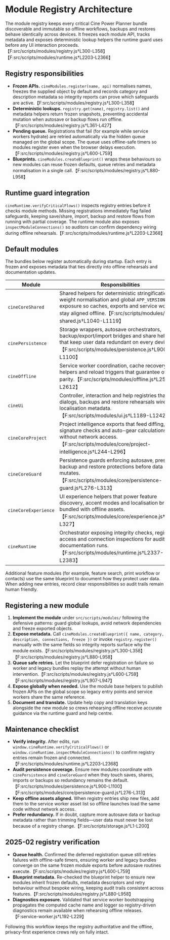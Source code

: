 # Module Registry Architecture

The module registry keeps every critical Cine Power Planner bundle discoverable and
immutable so offline workflows, backups and restores behave identically across devices.
It freezes each module API, tracks metadata and exposes deterministic lookup helpers the
runtime guard uses before any UI interaction proceeds.【F:src/scripts/modules/registry.js†L300-L358】【F:src/scripts/modules/runtime.js†L2203-L2366】

## Registry responsibilities
- **Frozen APIs.** `cineModules.register(name, api)` normalises names, freezes the
  supplied object by default and records category and description metadata so integrity
  reports can prove which safeguards are active.【F:src/scripts/modules/registry.js†L300-L358】
- **Deterministic lookups.** `registry.get(name)`, `registry.list()` and metadata helpers
  return frozen snapshots, preventing accidental mutation when autosave or backup flows run
  offline.【F:src/scripts/modules/registry.js†L361-L427】
- **Pending queue.** Registrations that fail (for example while service workers hydrate)
  are retried automatically via the hidden queue managed on the global scope. The queue uses
  offline-safe timers so modules register even when the browser delays execution.【F:src/scripts/modules/registry.js†L600-L759】
- **Blueprints.** `cineModules.createBlueprint()` wraps these behaviours so new modules can
  reuse frozen defaults, queue retries and metadata normalisation in a single call.【F:src/scripts/modules/registry.js†L880-L958】

## Runtime guard integration
`cineRuntime.verifyCriticalFlows()` inspects registry entries before it checks module
methods. Missing registrations immediately flag failed safeguards, keeping save/share,
import, backup and restore flows from running with partial coverage. The runtime module
also exposes `inspectModuleConnections()` so auditors can confirm dependency wiring during
offline rehearsals.【F:src/scripts/modules/runtime.js†L2203-L2368】

## Default modules
The bundles below register automatically during startup. Each entry is frozen and exposes
metadata that ties directly into offline rehearsals and documentation updates.

| Module | Responsibilities |
| --- | --- |
| `cineCoreShared` | Shared helpers for deterministic stringification, weight normalisation and global `APP_VERSION` exposure so caches, exports and service workers stay aligned offline.【F:src/scripts/modules/core-shared.js†L1040-L1119】 |
| `cinePersistence` | Storage wrappers, autosave orchestrators, backup/export/import bridges and share helpers that keep user data redundant on every device.【F:src/scripts/modules/persistence.js†L900-L1100】 |
| `cineOffline` | Service worker coordination, cache recovery helpers and reload triggers that guarantee offline parity.【F:src/scripts/modules/offline.js†L2560-L2612】 |
| `cineUi` | Controller, interaction and help registries that keep dialogs, backups and restore rehearsals wired to localisation metadata.【F:src/scripts/modules/ui.js†L1189-L1242】 |
| `cineCoreProject` | Project intelligence exports that feed diffing, signature checks and auto-gear calculations without network access.【F:src/scripts/modules/core/project-intelligence.js†L244-L296】 |
| `cineCoreGuard` | Persistence guards enforcing autosave, preset, backup and restore protections before data mutates.【F:src/scripts/modules/core/persistence-guard.js†L276-L313】 |
| `cineCoreExperience` | UI experience helpers that power feature discovery, accent modes and localisation bridges bundled with offline assets.【F:src/scripts/modules/core/experience.js†L290-L327】 |
| `cineRuntime` | Orchestrator exposing integrity checks, registry access and connection inspections for audits and documentation runs.【F:src/scripts/modules/runtime.js†L2337-L2383】 |

Additional feature modules (for example, feature search, print workflow or contacts) use the
same blueprint to document how they protect user data. When adding new entries, record
clear responsibilities so audit trails remain human friendly.

## Registering a new module
1. **Implement the module** under `src/scripts/modules/` following the defensive patterns:
   guard global lookups, avoid network dependencies and freeze exported objects.
2. **Expose metadata.** Call `cineModules.createBlueprint({ name, category, description,
   connections, freeze })` or invoke `registry.register()` manually with the same fields so
   integrity reports surface why the module exists.【F:src/scripts/modules/registry.js†L300-L358】【F:src/scripts/modules/registry.js†L880-L958】
3. **Queue safe retries.** Let the blueprint defer registration on failure so worker and
   legacy bundles replay the attempt without human intervention.【F:src/scripts/modules/registry.js†L600-L759】【F:src/scripts/modules/registry.js†L907-L947】
4. **Expose globally when needed.** Use the module base helpers to publish frozen APIs on the
   global scope so legacy entry points and service workers share the same reference.
5. **Document and translate.** Update help copy and translation keys alongside the new module
   so crews rehearsing offline receive accurate guidance via the runtime guard and help centre.

## Maintenance checklist
- **Verify integrity.** After edits, run `window.cineRuntime.verifyCriticalFlows()` or
  `window.cineRuntime.inspectModuleConnections()` to confirm registry entries remain frozen
  and connected.【F:src/scripts/modules/runtime.js†L2203-L2368】
- **Audit persistence coverage.** Ensure new modules coordinate with `cinePersistence` and
  `cineCoreGuard` when they touch saves, shares, imports or backups so redundancy remains the
  default.【F:src/scripts/modules/persistence.js†L900-L1100】【F:src/scripts/modules/core/persistence-guard.js†L276-L313】
- **Keep offline assets aligned.** When registry entries ship new files, add them to the
  service worker asset list so offline launches load the same code without network access.
- **Prefer redundancy.** If in doubt, capture more autosave data or backup metadata rather than
  trimming fields—user data must never be lost because of a registry change.【F:src/scripts/storage.js†L1-L200】

## 2025-02 registry verification
- **Queue health.** Confirmed the deferred registration queue still retries failures with
  offline-safe timers, ensuring worker and legacy bundles converge on the same frozen module
  exports before autosave routines execute.【F:src/scripts/modules/registry.js†L600-L759】
- **Blueprint metadata.** Re-checked the blueprint helper to ensure new modules inherit frozen
  defaults, metadata descriptors and retry behaviour without bespoke wiring, keeping audit trails
  consistent across features.【F:src/scripts/modules/registry.js†L880-L958】
- **Diagnostics exposure.** Validated that service worker bootstrapping propagates the computed
  cache name and logger so registry-driven diagnostics remain available when rehearsing offline
  releases.【F:service-worker.js†L192-L229】

Following this workflow keeps the registry authoritative and the offline, privacy-first
experience crews rely on fully intact.
